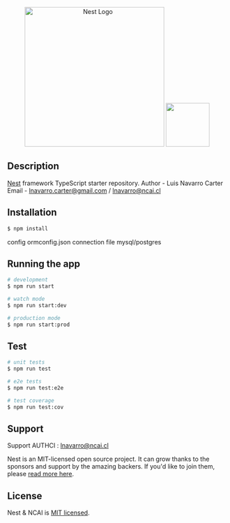 <p align="center">
  <a href="http://nestjs.com/" target="blank"><img src="https://nestjs.com/img/logo_text.svg" width="320" alt="Nest Logo" /></a>
  <a href="http://lnavarro.cl/authCi" target="_blank"><img src="http://server.lnavarro.cl/images/authci%20Logo.PNG" width="100"></a>
</p>

## Description

[Nest](https://github.com/nestjs/nest) framework TypeScript starter repository.
Author - Luis Navarro Carter
Email - lnavarro.carter@gmail.com / lnavarro@ncai.cl

## Installation

```bash
$ npm install

```

config ormconfig.json connection file mysql/postgres

## Running the app

```bash
# development
$ npm run start

# watch mode
$ npm run start:dev

# production mode
$ npm run start:prod
```

## Test

```bash
# unit tests
$ npm run test

# e2e tests
$ npm run test:e2e

# test coverage
$ npm run test:cov
```

## Support
Support AUTHCI : lnavarro@ncai.cl

Nest is an MIT-licensed open source project. It can grow thanks to the sponsors and support by the amazing backers. If you'd like to join them, please [read more here](https://docs.nestjs.com/support).


## License

  Nest & NCAI is [MIT licensed](LICENSE).
